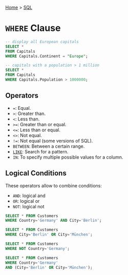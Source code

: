 [Home](../../README.md) > [SQL](./README.md)

# `WHERE` Clause

```sql
-- display all European capitals
SELECT *
FROM Capitals
WHERE Capitals.Continent = "Europe";

-- capitals with a population > 1 million
SELECT *
FROM Capitals
WHERE Capitals.Population > 1000000;
```


## Operators

- `=`: Equal.
- `>`: Greater than.
- `<`: Less than.
- `>=`: Greater than or equal.
- `<=`: Less than or equal.
- `<>`: Not equal.
- `!=`: Not equal (some versions of SQL).
- `BETWEEN`: Between a certain range.
- [`LIKE`](./like.md): Search for a pattern.
- `IN`: To specify multiple possible values for a column.


## Logical Conditions

These operators allow to combine conditions:
- `AND`: logical and
- `OR`: logical or
- `NOT`: logical not

```sql
SELECT * FROM Customers
WHERE Country='Germany' AND City='Berlin';

SELECT * FROM Customers
WHERE City='Berlin' OR City='München';

SELECT * FROM Customers
WHERE NOT Country='Germany';

SELECT * FROM Customers
WHERE Country='Germany'
AND (City='Berlin' OR City='München');
```
